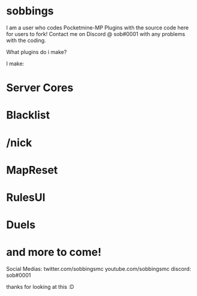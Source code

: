 # sobbings
I am a user who codes Pocketmine-MP Plugins with the source code here for users to fork! Contact me on Discord @ sob#0001 with any problems with the coding.


What plugins do i make?

I make:
# Server Cores
# Blacklist
# /nick
# MapReset
# RulesUI
# Duels
# and more to come!

Social Medias:
twitter.com/sobbingsmc
youtube.com/sobbingsmc
discord: sob#0001

thanks for looking at this :D
